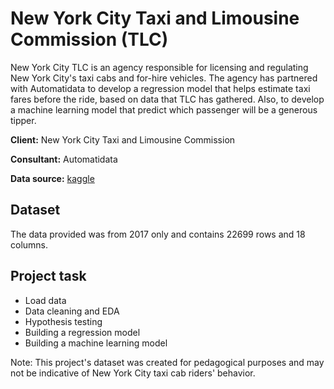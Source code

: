 # New York City Taxi and Limousine Commission (TLC)
New York City TLC is an agency responsible for licensing and regulating New York City's taxi cabs and for-hire vehicles. The agency has partnered with Automatidata to develop a regression model that helps estimate taxi fares before the ride, based on data that TLC has gathered. Also, to develop a machine learning model that predict which passenger will be a generous tipper.

**Client:** New York City Taxi and Limousine Commission

**Consultant:** Automatidata

**Data source:** [kaggle](https://www.kaggle.com/datasets/engenme/2017-yellow-taxi-trip-data)

## Dataset
The data provided was from 2017 only and contains 22699 rows and 18 columns.

## Project task
- Load data
- Data cleaning and EDA
- Hypothesis testing
- Building a regression model
- Building a machine learning model

Note: This project's dataset was created for pedagogical purposes and may not be indicative of New York City taxi cab riders' behavior.
